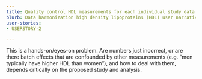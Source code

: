 ```yaml
---
title: Quality control HDL measurements for each individual study data.
blurb: Data harmonization high density lipoproteins (HDL) user narrative
user-stories:
- USERSTORY-2

---
```


This is a hands-on/eyes-on problem. Are numbers just incorrect, or are there batch effects that are confounded by other measurements (e.g. “men typically have higher HDL than women”), and how to deal with them, depends critically on the proposed study and analysis.
